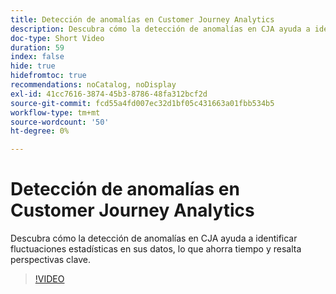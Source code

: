 ```yaml
---
title: Detección de anomalías en Customer Journey Analytics
description: Descubra cómo la detección de anomalías en CJA ayuda a identificar fluctuaciones estadísticas en sus datos, lo que ahorra tiempo y resalta perspectivas clave.
doc-type: Short Video
duration: 59
index: false
hide: true
hidefromtoc: true
recommendations: noCatalog, noDisplay
exl-id: 41cc7616-3874-45b3-8786-48fa312bcf2d
source-git-commit: fcd55a4fd007ec32d1bf05c431663a01fbb534b5
workflow-type: tm+mt
source-wordcount: '50'
ht-degree: 0%

---
```


# Detección de anomalías en Customer Journey Analytics

Descubra cómo la detección de anomalías en CJA ayuda a identificar fluctuaciones estadísticas en sus datos, lo que ahorra tiempo y resalta perspectivas clave.

<!-- 72_S106_3442453_58_anomaly-detection-in-customer-journey-analytics -->
>[!VIDEO](https://video.tv.adobe.com/v/3458302/?learn=on&enablevpops=true)
